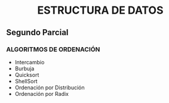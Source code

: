 # <center> ESTRUCTURA DE DATOS </center>
## Segundo Parcial 
### ALGORITMOS DE ORDENACIÓN
* Intercambio 
* Burbuja 
* Quicksort 
* ShellSort 
* Ordenación por Distribución 
* Ordenación por Radix 

